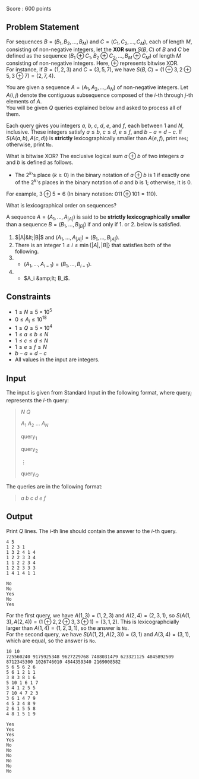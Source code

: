 Score : $600$ points

## Problem Statement

For sequences $B=(B_1,B_2,\dots,B_M)$ and $C=(C_1,C_2,\dots,C_M)$, each of length $M$, consisting of non-negative integers, let the **XOR sum** $S(B,C)$ of $B$ and $C$ be defined as the sequence $(B_1\oplus C_1, B_2\oplus C_2, ..., B_{M}\oplus C_{M})$ of length $M$ consisting of non-negative integers. Here, $\oplus$ represents bitwise XOR.<br>
For instance, if $B = (1, 2, 3)$ and $C = (3, 5, 7)$, we have $S(B, C) = (1\oplus 3, 2\oplus 5, 3\oplus 7) = (2, 7, 4)$.

You are given a sequence $A = (A_1, A_2, \dots, A_N)$ of non-negative integers. Let $A(i, j)$ denote the contiguous subsequence composed of the $i$-th through $j$-th elements of $A$.<br>
You will be given $Q$ queries explained below and asked to process all of them.

Each query gives you integers $a$, $b$, $c$, $d$, $e$, and $f$, each between $1$ and $N$, inclusive. These integers satisfy $a \leq b$, $c \leq d$, $e \leq f$, and $b-a=d-c$. If $S(A(a, b), A(c, d))$ is **strictly** lexicographically smaller than $A(e, f)$, print `Yes`; otherwise, print `No`.

What is bitwise XOR?
The exclusive logical sum $a \oplus b$ of two integers $a$ and $b$ is defined as follows.

- The $2^k$'s place ($k \geq 0$) in the binary notation of $a \oplus b$ is $1$ if exactly one of the $2^k$'s places in the binary notation of $a$ and $b$ is $1$; otherwise, it is $0$.

For example, $3 \oplus 5 = 6$ (In binary notation: $011 \oplus 101 = 110$).

 What is lexicographical order on sequences?

A sequence $A = (A_1, \ldots, A_{|A|})$ is said to be **strictly lexicographically smaller** than a sequence $B = (B_1, \ldots, B_{|B|})$ if and only if 1. or 2. below is satisfied.

1. $|A|&lt;|B|$ and $(A_{1},\ldots,A_{|A|}) = (B_1,\ldots,B_{|A|})$.
2. There is an integer $1\leq i\leq \min\{|A|,|B|\}$ that satisfies both of the following.
1.    - $(A_{1},\ldots,A_{i-1}) = (B_1,\ldots,B_{i-1})$.
2.    - $A_i &amp;lt; B_i$.

## Constraints

- $1 \leq N \leq 5 \times 10^5$
- $0 \leq A_i \leq 10^{18}$
- $1 \leq Q \leq 5 \times 10^4$
- $1 \leq a \leq b \leq N$
- $1 \leq c \leq d \leq N$
- $1 \leq e \leq f \leq N$
- $b - a = d - c$
- All values in the input are integers.

## Input

The input is given from Standard Input in the following format, where $\text{query}_i$ represents the $i$-th query:

> $N$ $Q$
> 
> $A_1$ $A_2$ $\dots$ $A_N$
> 
> $\text{query}_1$
> 
> $\text{query}_2$
> 
> $\vdots$
> 
> $\text{query}_Q$

The queries are in the following format:

> $a$ $b$ $c$ $d$ $e$ $f$

## Output

Print $Q$ lines. The $i$-th line should contain the answer to the $i$-th query.

```input1
4 5
1 2 3 1
1 3 2 4 1 4
1 2 2 3 3 4
1 1 2 2 3 4
1 2 2 3 3 3
1 4 1 4 1 1
```

```output1
No
No
Yes
No
Yes
```

For the first query, we have $A(1, 3) = (1, 2, 3)$ and $A(2, 4) = (2, 3, 1)$, so $S(A(1,3),A(2,4)) = (1 \oplus 2, 2 \oplus 3, 3 \oplus 1) = (3, 1, 2)$. This is lexicographcially larger than $A(1, 4) = (1, 2, 3, 1)$, so the answer is `No`.<br>
For the second query, we have $S(A(1,2),A(2,3)) = (3, 1)$ and $A(3,4) = (3, 1)$, which are equal, so the answer is `No`.

```input2
10 10
725560240 9175925348 9627229768 7408031479 623321125 4845892509 8712345300 1026746010 4844359340 2169008582
5 6 5 6 2 6
5 6 1 2 1 1
3 8 3 8 1 6
5 10 1 6 1 7
3 4 1 2 5 5
7 10 4 7 2 3
3 6 1 4 7 9
4 5 3 4 8 9
2 6 1 5 5 8
4 8 1 5 1 9
```

```output2
Yes
Yes
Yes
Yes
No
No
No
No
No
No
```